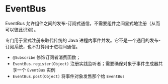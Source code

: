 # EventBus

EventBus 允许组件之间的发布-订阅式通信，不需要组件之间显式地注册（从而可以彼此识别）。

专门用于显式注册来取代传统的 Java 进程内事件并发。它不是一个通用的发布-订阅系统，也不打算用于进程间通信。

* `@Subscribe` 修饰订阅者消费函数；
* `EventBus.register(Object)` 注册实践监听者；需要确保对象于事件生成器共享一个 `EventBus` 实例
* `EventBus.post(Object)` 将事件对象发售那个给 `EventBus`